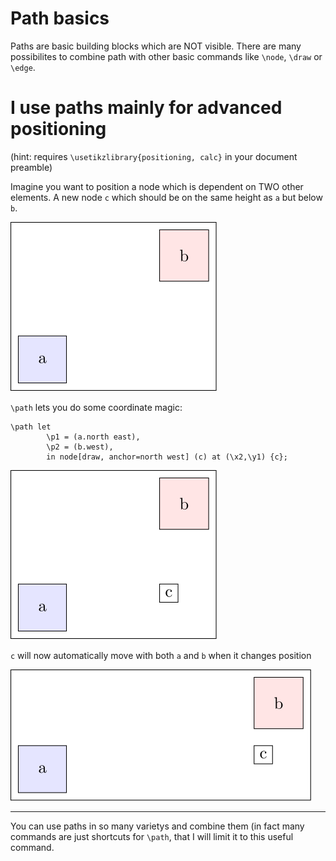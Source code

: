 # Path basics

Paths are basic building blocks which are NOT visible.
There are many possibilites to combine path with other basic commands like `\node`, `\draw` or `\edge`.

# I use paths mainly for advanced positioning

(hint: requires `\usetikzlibrary{positioning, calc}` in your document preamble)

Imagine you want to position a node which is dependent on TWO other elements.
A new node `c` which should be on the same height as `a` but below `b`.

![nodes](../../../src/00_basics/02_path_basics/path-problem.svg)


`\path` lets you do some coordinate magic:

```
\path let                          
        \p1 = (a.north east),  
        \p2 = (b.west),     
        in node[draw, anchor=north west] (c) at (\x2,\y1) {c}; 
```

![nodes](../../../src/00_basics/02_path_basics/path-solution.svg)

`c` will now automatically move with both `a` and `b` when it changes position

![nodes](../../../src/00_basics/02_path_basics/path-solution_changed.svg)

___

You can use paths in so many varietys and combine them (in fact many commands are just shortcuts for `\path`,
that I will limit it to this useful command.
